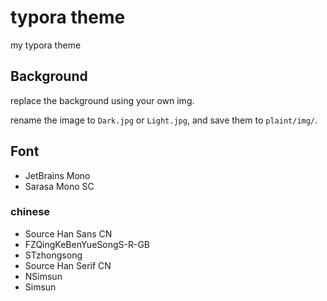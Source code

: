 # typora theme
my typora theme

## Background

replace the background using your own img.

rename the image to `Dark.jpg` or `Light.jpg`, and save them to `plaint/img/`.

## Font

- JetBrains Mono
- Sarasa Mono SC

### chinese

- Source Han Sans CN
- FZQingKeBenYueSongS-R-GB
- STzhongsong
- Source Han Serif CN
- NSimsun
- Simsun
